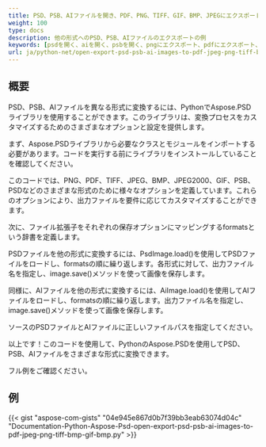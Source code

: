 ```yaml
---
title: PSD、PSB、AIファイルを開き、PDF、PNG、TIFF、GIF、BMP、JPEGにエクスポートする
weight: 100
type: docs
description: 他の形式へのPSD、PSB、AIファイルのエクスポートの例
keywords: [psdを開く、aiを開く、psbを開く、pngにエクスポート、pdfにエクスポート、jpegにエクスポート、tiffにエクスポート、psd api, python, コードサンプル]
url: ja/python-net/open-export-psd-psb-ai-images-to-pdf-jpeg-png-tiff-bmp-gif-bmp/
---
```


## **概要**
PSD、PSB、AIファイルを異なる形式に変換するには、PythonでAspose.PSDライブラリを使用することができます。このライブラリは、変換プロセスをカスタマイズするためのさまざまなオプションと設定を提供します。

まず、Aspose.PSDライブラリから必要なクラスとモジュールをインポートする必要があります。コードを実行する前にライブラリをインストールしていることを確認してください。

このコードでは、PNG、PDF、TIFF、JPEG、BMP、JPEG2000、GIF、PSB、PSDなどのさまざまな形式のために様々なオプションを定義しています。これらのオプションにより、出力ファイルを要件に応じてカスタマイズすることができます。

次に、ファイル拡張子をそれぞれの保存オプションにマッピングするformatsという辞書を定義します。

PSDファイルを他の形式に変換するには、PsdImage.load()を使用してPSDファイルをロードし、formatsの順に繰り返します。各形式に対して、出力ファイル名を指定し、image.save()メソッドを使って画像を保存します。

同様に、AIファイルを他の形式に変換するには、AiImage.load()を使用してAIファイルをロードし、formatsの順に繰り返します。出力ファイル名を指定し、image.save()メソッドを使って画像を保存します。

ソースのPSDファイルとAIファイルに正しいファイルパスを指定してください。

以上です！このコードを使用して、PythonのAspose.PSDを使用してPSD、PSB、AIファイルをさまざまな形式に変換できます。

フル例をご確認ください。

## **例**
{{< gist "aspose-com-gists" "04e945e867d0b7f39bb3eab63074d04c" "Documentation-Python-Aspose-Psd-open-export-psd-psb-ai-images-to-pdf-jpeg-png-tiff-bmp-gif-bmp.py" >}}
